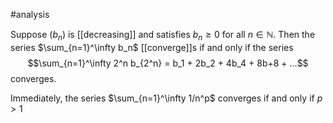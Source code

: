 
#analysis

Suppose $(b_n)$ is [[decreasing]] and satisfies $b_n \geq 0$ for all $n \in \mathbb{N}$.  Then the series $\sum_{n=1}^\infty b_n$ [[converge]]s if and only if the series
$$\sum_{n=1}^\infty 2^n b_{2^n} = b_1 + 2b_2 + 4b_4 + 8b+8 + ...$$
converges.

Immediately, the series $\sum_{n=1}^\infty 1/n^p$ converges if and only if $p > 1$
